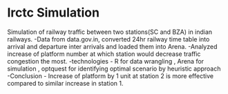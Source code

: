 # Irctc Simulation
Simulation of railway traffic between two stations(SC and BZA) in indian railways. 
-Data from data.gov.in, converted 24hr railway time table into arrival and departure inter arrivals and loaded them into Arena. 
-Analyzed increase of platform number at which station would decrease traffic congestion the most. 
-technologies - R for data wrangling , Arena for simulation , optquest for identifying optimal scenario by heuristic approach
-Conclusion - Increase of platform by 1 unit at station 2 is more effective compared to similar increase in station 1.

